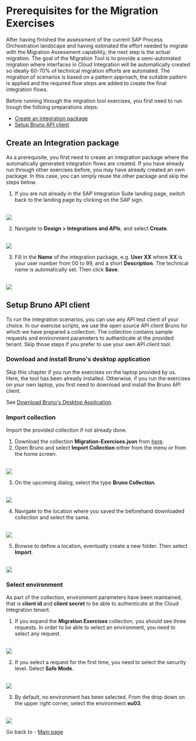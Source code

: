 
# Prerequisites for the Migration Exercises

After having finished the assessment of the current SAP Process Orchestration landscape and having estimated the effort needed to migrate with the Migration Assessment capability, the next step is the actual migration. The goal of the Migration Tool is to provide a semi-automated migration where interfaces in Cloud Integration will be automatically created so ideally 60-70% of technical migration efforts are automated. The migration of scenarios is based on a pattern approach, the suitable pattern is applied and the required flow steps are added to create the final integration flows.

Before running through the migration tool exercises, you first need to run trough the folloing preparations steps:
- [Create an integration package](#create-an-integration-package)
- [Setup Bruno API client](#setup-bruno-api-client)

## Create an Integration package

As a prerequisite, you first need to create an integration package where the automatically generated integration flows are created. If you have already run through other exercises before, you may have already created an own package. In this case, you can simply reuse the other package and skip the steps below.

1. If you are not already in the SAP Integration Suite landing page, switch back to the landing page by clicking on the SAP sign.

<br>![](/exercises/ex2/images/Navigate_Back.png)

2. Navigate to <b>Design > Integrations and APIs</b>, and select  <b>Create</b>.

<br>![](/exercises/ex2/images/Create_Pack.png)
   
3. Fill in the <b>Name</b> of the integration package, e.g. **User XX** where <b>XX</b> is your user number from 00 to 99, and a short <b>Description</b>. The technical name is automatically set. Then click <b>Save</b>.

<br>![](/exercises/ex2/images/00-02-SavePackage.png)

## Setup Bruno API client

To run the integration scenarios, you can use any API test client of your choice. In our exercise scripts,
we use the open source API client Bruno for which we have prepared a collection.
The collection contains sample requests and environment parameters to authenticate at the provided tenant.
Skip those steps if you prefer to use your own API client tool.

### Download and install Bruno's desktop application

Skip this chapter if you run the exercises on the laptop provided by us. Here, the tool has been already installed.
Otherwise, if you run the exercises on your own laptop, you first need to download and install the Bruno API client.

See [Download Bruno's Desktop Application](https://docs.usebruno.com/get-started/bruno-basics/download).

### Import collection

Import the provided collection if not already done.

1. Download the collection **Migration-Exercises.json** from [here](/exercises/ex0/download/Migration-Exercises.json).
2. Open Bruno and select **Import Collection** either from the menu or from the home screen.

<br>![](/exercises/ex0/images/bruno-import-collection.png)

3. On the upcoming dialog, select the type **Bruno Collection**.

<br>![](/exercises/ex0/images/bruno-import-collection-bruno.png)

4. Navigate to the location where you saved the beforehand downloaded collection and select the same.

<br>![](/exercises/ex0/images/bruno-import-collection-file.png)

5. Browse to define a location, eventually create a new folder. Then select **Import**.

<br>![](/exercises/ex0/images/bruno-import-collection-location.png)

### Select environment

As part of the collection, environment parameters have been maintained, that is **client id** and **client secret** to be able to authenticate at the Cloud Integration tenant.

1. If you expand the **Migration Exercises** collection, you should see three requests. In order to be able to select an environment, you need to select any request.

<br>![](/exercises/ex0/images/bruno-import-collection-requests.png)

2. If you select a request for the first time, you need to select the security level. Select **Safe Mode**.

<br>![](/exercises/ex0/images/bruno-open-save-mode.png)

3. By default, no environment has been selected. From the drop down on the upper right corner, select the environment **eu03**.

<br>![](/exercises/ex0/images/bruno-environment-configure.png)


Go back to - [Main page](../../README.md)
